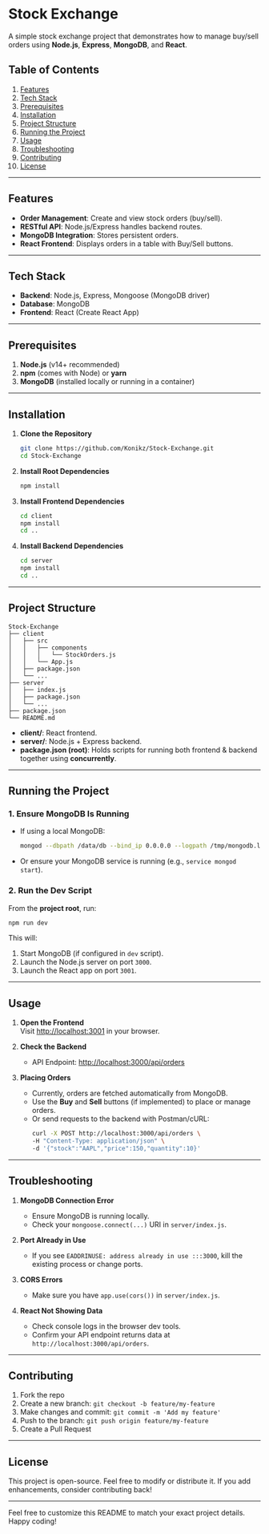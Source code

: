# **Stock Exchange**

A simple stock exchange project that demonstrates how to manage buy/sell orders using **Node.js**, **Express**, **MongoDB**, and **React**.

## **Table of Contents**
1. [Features](#features)  
2. [Tech Stack](#tech-stack)  
3. [Prerequisites](#prerequisites)  
4. [Installation](#installation)  
5. [Project Structure](#project-structure)  
6. [Running the Project](#running-the-project)  
7. [Usage](#usage)  
8. [Troubleshooting](#troubleshooting)  
9. [Contributing](#contributing)  
10. [License](#license)  

---

## **Features**
- **Order Management**: Create and view stock orders (buy/sell).  
- **RESTful API**: Node.js/Express handles backend routes.  
- **MongoDB Integration**: Stores persistent orders.  
- **React Frontend**: Displays orders in a table with Buy/Sell buttons.

---

## **Tech Stack**
- **Backend**: Node.js, Express, Mongoose (MongoDB driver)  
- **Database**: MongoDB  
- **Frontend**: React (Create React App)

---

## **Prerequisites**
1. **Node.js** (v14+ recommended)  
2. **npm** (comes with Node) or **yarn**  
3. **MongoDB** (installed locally or running in a container)  

---

## **Installation**

1. **Clone the Repository**  
   ```bash
   git clone https://github.com/Konikz/Stock-Exchange.git
   cd Stock-Exchange
   ```

2. **Install Root Dependencies**  
   ```bash
   npm install
   ```

3. **Install Frontend Dependencies**  
   ```bash
   cd client
   npm install
   cd ..
   ```

4. **Install Backend Dependencies**  
   ```bash
   cd server
   npm install
   cd ..
   ```

---

## **Project Structure**
```
Stock-Exchange
├── client
│   ├── src
│   │   ├── components
│   │   │   └── StockOrders.js
│   │   └── App.js
│   ├── package.json
│   └── ...
├── server
│   ├── index.js
│   ├── package.json
│   └── ...
├── package.json
└── README.md
```

- **client/**: React frontend.  
- **server/**: Node.js + Express backend.  
- **package.json (root)**: Holds scripts for running both frontend & backend together using **concurrently**.

---

## **Running the Project**

### **1. Ensure MongoDB Is Running**
- If using a local MongoDB:
  ```bash
  mongod --dbpath /data/db --bind_ip 0.0.0.0 --logpath /tmp/mongodb.log --logappend
  ```
- Or ensure your MongoDB service is running (e.g., `service mongod start`).

### **2. Run the Dev Script**
From the **project root**, run:
```bash
npm run dev
```
This will:
1. Start MongoDB (if configured in `dev` script).
2. Launch the Node.js server on port `3000`.
3. Launch the React app on port `3001`.

---

## **Usage**

1. **Open the Frontend**  
   Visit [http://localhost:3001](http://localhost:3001) in your browser.

2. **Check the Backend**  
   - API Endpoint: [http://localhost:3000/api/orders](http://localhost:3000/api/orders)

3. **Placing Orders**  
   - Currently, orders are fetched automatically from MongoDB.  
   - Use the **Buy** and **Sell** buttons (if implemented) to place or manage orders.  
   - Or send requests to the backend with Postman/cURL:
     ```bash
     curl -X POST http://localhost:3000/api/orders \
     -H "Content-Type: application/json" \
     -d '{"stock":"AAPL","price":150,"quantity":10}'
     ```

---

## **Troubleshooting**
1. **MongoDB Connection Error**  
   - Ensure MongoDB is running locally.  
   - Check your `mongoose.connect(...)` URI in `server/index.js`.

2. **Port Already in Use**  
   - If you see `EADDRINUSE: address already in use :::3000`, kill the existing process or change ports.

3. **CORS Errors**  
   - Make sure you have `app.use(cors())` in `server/index.js`.

4. **React Not Showing Data**  
   - Check console logs in the browser dev tools.  
   - Confirm your API endpoint returns data at `http://localhost:3000/api/orders`.

---

## **Contributing**
1. Fork the repo
2. Create a new branch: `git checkout -b feature/my-feature`
3. Make changes and commit: `git commit -m 'Add my feature'`
4. Push to the branch: `git push origin feature/my-feature`
5. Create a Pull Request

---

## **License**
This project is open-source. Feel free to modify or distribute it. If you add enhancements, consider contributing back!

---

Feel free to customize this README to match your exact project details. Happy coding!

